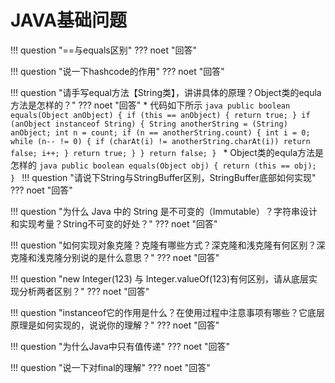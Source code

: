 # JAVA基础问题
!!! question "==与equals区别"
??? noet "回答"

!!! question "说一下hashcode的作用"
??? noet "回答"

!!! question "请手写equal方法【String类】，讲讲具体的原理？Object类的equla方法是怎样的？"
??? noet "回答"
    * 代码如下所示
    ```java
    public boolean equals(Object anObject) {
    if (this == anObject) {
        return true;
    }
    if (anObject instanceof String) {
        String anotherString = (String) anObject;
        int n = count;
        if (n == anotherString.count) {
            int i = 0;
            while (n-- != 0) {
                if (charAt(i) != anotherString.charAt(i))
                        return false;
                i++;
            }
            return true;
        }
    }
    return false;
    }
    ```
    * Object类的equla方法是怎样的
    ```java
    public boolean equals(Object obj) {
        return (this == obj);
    }
    ```
!!! question "请说下String与StringBuffer区别，StringBuffer底部如何实现"
??? noet "回答"

!!! question "为什么 Java 中的 String 是不可变的（Immutable）？字符串设计和实现考量？String不可变的好处？"
??? noet "回答"


!!! question "如何实现对象克隆？克隆有哪些方式？深克隆和浅克隆有何区别？深克隆和浅克隆分别说的是什么意思？"
??? noet "回答"

!!! question "new Integer(123) 与 Integer.valueOf(123)有何区别，请从底层实现分析两者区别？"
??? noet "回答"

!!! question "instanceof它的作用是什么？在使用过程中注意事项有哪些？它底层原理是如何实现的，说说你的理解？"
??? noet "回答"

!!! question "为什么Java中只有值传递"
??? noet "回答"

!!! question "说一下对final的理解"
??? noet "回答"